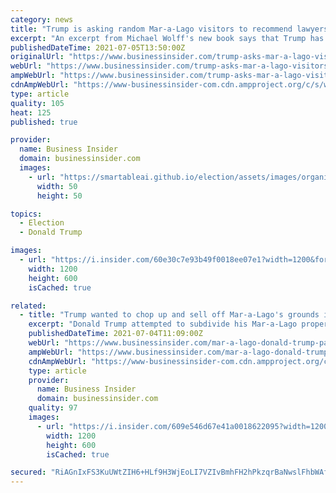 ```yaml
---
category: news
title: "Trump is asking random Mar-a-Lago visitors to recommend lawyers to help with his legal issues, Wolff book says"
excerpt: "An excerpt from Michael Wolff's new book says that Trump has begun to cast around among his Mar-a-Lago visitors for legal recommendations."
publishedDateTime: 2021-07-05T13:50:00Z
originalUrl: "https://www.businessinsider.com/trump-asks-mar-a-lago-visitors-for-lawyer-recommendations-book-2021-7"
webUrl: "https://www.businessinsider.com/trump-asks-mar-a-lago-visitors-for-lawyer-recommendations-book-2021-7"
ampWebUrl: "https://www.businessinsider.com/trump-asks-mar-a-lago-visitors-for-lawyer-recommendations-book-2021-7?amp"
cdnAmpWebUrl: "https://www-businessinsider-com.cdn.ampproject.org/c/s/www.businessinsider.com/trump-asks-mar-a-lago-visitors-for-lawyer-recommendations-book-2021-7?amp"
type: article
quality: 105
heat: 125
published: true

provider:
  name: Business Insider
  domain: businessinsider.com
  images:
    - url: "https://smartableai.github.io/election/assets/images/organizations/businessinsider.com-50x50.jpg"
      width: 50
      height: 50

topics:
  - Election
  - Donald Trump

images:
  - url: "https://i.insider.com/60e30c7e93b49f0018ee07e1?width=1200&format=jpeg"
    width: 1200
    height: 600
    isCached: true

related:
  - title: "Trump wanted to chop up and sell off Mar-a-Lago's grounds in the '90s. This is how preservationists and officials stopped him."
    excerpt: "Donald Trump attempted to subdivide his Mar-a-Lago property and build mansions, but a group of preservationists had other ideas."
    publishedDateTime: 2021-07-04T11:09:00Z
    webUrl: "https://www.businessinsider.com/mar-a-lago-donald-trump-palm-beach-florida-preservationists-mansions-2021-6"
    ampWebUrl: "https://www.businessinsider.com/mar-a-lago-donald-trump-palm-beach-florida-preservationists-mansions-2021-6?amp"
    cdnAmpWebUrl: "https://www-businessinsider-com.cdn.ampproject.org/c/s/www.businessinsider.com/mar-a-lago-donald-trump-palm-beach-florida-preservationists-mansions-2021-6?amp"
    type: article
    provider:
      name: Business Insider
      domain: businessinsider.com
    quality: 97
    images:
      - url: "https://i.insider.com/609e546d67e41a0018622095?width=1200&format=jpeg"
        width: 1200
        height: 600
        isCached: true

secured: "RiAGnIxFS3KuUWtZIH6+HLf9H3WjEoLI7VZIvBmhFH2hPkzqrBaNwslFhbWAf4okiaTebvm6rqkGFxZgbT4eC0RdKbg3RnOOr4UgU95ClAm3lVfAxJQof81oAVcPUG0iPZlo0qDVmj2X3qggYVHbvYjpFUIZKvlrP45M5PU/zsVFsRrCCysPb5Bq712G/UnW25sESWi3xVsnbws6TQWFLedikpyGUGoV6RnnJ5Qyx6QSnN/H0Svf0TH6P1/04GUBA5HJ/pwuxLSlZytcMvgPBskoE6wdaYeT3IQpH5gsWmZFfs7PbGEJvitamQDaYnnlAaj3RegnEmVKtPLPvGXh9zAm89SakCDTnauKkNAHP8g=;kPFVrO/RCBjMh7HvkQqX7g=="
---
```


